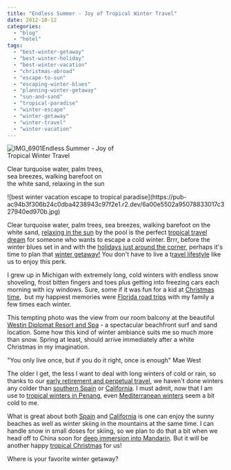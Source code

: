 ```yaml
---
title: "Endless Summer - Joy of Tropical Winter Travel"
date: 2012-10-12
categories: 
  - "blog"
  - "hotel"
tags: 
  - "best-winter-getaway"
  - "best-winter-holiday"
  - "best-winter-vacation"
  - "christmas-abroad"
  - "escape-to-sun"
  - "escaping-winter-blues"
  - "planning-winter-getaway"
  - "sun-and-sand"
  - "tropical-paradise"
  - "winter-escape"
  - "winter-getaway"
  - "winter-travel"
  - "winter-vacation"
---
```


![IMG_6901](https://pub-ac94b3f306b24c0dba4238943c97f2e1.r2.dev/6a00e5502a95078833017ee41d0b9a970d.jpg)Endless Summer - Joy of  
Tropical Winter Travel  
  
Clear turquoise water, palm trees,  
sea breezes, walking barefoot on  
the white sand, relaxing in the sun

<!--more--> ![best winter vacation escape to tropical paradise](https://pub-ac94b3f306b24c0dba4238943c97f2e1.r2.dev/6a00e5502a95078833017c327940ed970b.jpg)  
  
Clear turquoise water, palm trees, sea breezes, walking barefoot on the white sand, [relaxing in the sun](https://pub-ac94b3f306b24c0dba4238943c97f2e1.r2.dev/2012/07/sun-for-its-health-benefits-.html "sun health benefits") by the pool is the perfect [tropical travel dream](https://pub-ac94b3f306b24c0dba4238943c97f2e1.r2.dev/2011/11/florida-family-vacation-fun.html "tropcial travel dream Florida vacation") for someone who wants to escape a cold winter. Brrr, before the winter blues set in and with the [holidays just around the corner](https://pub-ac94b3f306b24c0dba4238943c97f2e1.r2.dev/2011/12/christmas-holiday-travel-ideas-for-family-getaways.html "christmas holiday getaway vacation ideas"), perhaps it's time to plan that [winter getaway!](https://pub-ac94b3f306b24c0dba4238943c97f2e1.r2.dev/2012/01/florida-sun-winter-getaway.html "winter getaway florida") You don't have to live a t[ravel lifestyle](https://pub-ac94b3f306b24c0dba4238943c97f2e1.r2.dev/2011/07/what-our-nomadic-travel-lifestyle-looks-like-family-fun.html "travel lifestyle") like us to enjoy this perk.  
  
I grew up in Michigan with extremely long, cold winters with endless snow shoveling, frost bitten fingers and toes plus getting into freezing cars each morning with icy windows. Sure, some if it was fun for a kid at [Christmas time](https://pub-ac94b3f306b24c0dba4238943c97f2e1.r2.dev/2009/12/how-to-enjoy-family-travel-abroad-at-christmas-digital-nomad-4hww-extended-travel-holidays.html "christmas abroad tips"),  but my happiest memories were [Florida road trips](https://pub-ac94b3f306b24c0dba4238943c97f2e1.r2.dev/2011/10/florida-road-trip-sun-fun-family-vacation.html "Florida road trip") with my family a few times each winter.  
  
This tempting photo was the view from our room balcony at the beautiful  [Westin Diplomat Resort and Spa](http://www.diplomatresort.com/ "westin diplomat resort and spa") - a spectacular beachfront surf and sand location. Some how this kind of winter ambiance suits me so much more than snow. Spring at least, should arrive immediately after a white Christmas in my imagination.  
  
  
"You only live once, but if you do it right, once is enough" Mae West  
  
The older I get, the less I want to deal with long winters of cold or rain, so thanks to our [early retirement and perpetual travel](https://pub-ac94b3f306b24c0dba4238943c97f2e1.r2.dev/2010/06/early-retirement-perpetual-travel-radical-early-retirement-with-kids-rtw-family-travel-multiyear.html "early retirement and perpetual travel"), we haven't done winters any colder than [southern Spain](https://pub-ac94b3f306b24c0dba4238943c97f2e1.r2.dev/2009/11/lifestyle-design-a-winter-in-spain-extendedtravel-digitalnomad-miniretirement-4hww-travel.html "southern spain") or [California](https://pub-ac94b3f306b24c0dba4238943c97f2e1.r2.dev/2012/08/top-10-california-destinations.html "California"). I must admit, now that I am use to [tropical winters in Penang](https://pub-ac94b3f306b24c0dba4238943c97f2e1.r2.dev/2011/01/tropical-winter-home-in-penang-malaysia-location-indenpendent-digital-nomad-long-term-travel-tips-.html "tropical winters in Penang"), even [Mediterranean winters](http://en.wikipedia.org/wiki/Mediterranean_climate "mediterranean winters") seem a bit cold to me.  
  
What is great about both [Spain](https://pub-ac94b3f306b24c0dba4238943c97f2e1.r2.dev/2011/05/best-southern-spain-holiday.html "southern spain holiday or vacation") and [California](https://pub-ac94b3f306b24c0dba4238943c97f2e1.r2.dev/2012/02/beautiful-capitola-californias-oldest-beach.html "california beach") is one can enjoy the sunny beaches as well as winter skiing in the mountains at the same time. I can handle snow in small doses for skiing, so we plan to do that a bit when we head off to China soon for [deep immersion into Mandarin](https://pub-ac94b3f306b24c0dba4238943c97f2e1.r2.dev/2012/07/learning-mandarin-in-asia-the-economist-and-wall-street-journal-discuss-.html "learning mandarin in Asia"). But it will be another happy [tropical Christmas](https://pub-ac94b3f306b24c0dba4238943c97f2e1.r2.dev/2010/12/tropical-christmas-abroad-in-asia.html "tropical Christmas in Asia") for us!  
  
Where is your favorite winter getaway?
